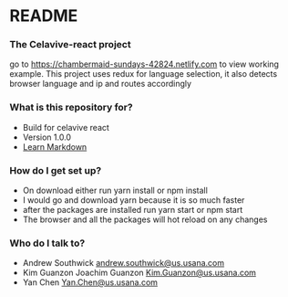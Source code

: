 # README #

### The Celavive-react project ###
go to https://chambermaid-sundays-42824.netlify.com to view working example.
This project uses redux for language selection, it also detects browser language and ip and routes accordingly

### What is this repository for? ###

* Build for celavive react
* Version 1.0.0
* [Learn Markdown](https://bitbucket.org/tutorials/markdowndemo)

### How do I get set up? ###

* On download either run yarn install or npm install
* I would go and download yarn because it is so much faster
* after
the packages are installed run yarn start or npm start
* The browser and all the packages will hot reload on any changes

### Who do I talk to? ###

* Andrew Southwick <andrew.southwick@us.usana.com>
* Kim Guanzon Joachim Guanzon <Kim.Guanzon@us.usana.com>
* Yan Chen <Yan.Chen@us.usana.com>
